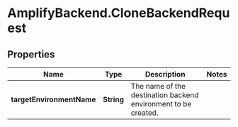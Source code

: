 # AmplifyBackend.CloneBackendRequest

## Properties

Name | Type | Description | Notes
------------ | ------------- | ------------- | -------------
**targetEnvironmentName** | **String** | The name of the destination backend environment to be created. | 



